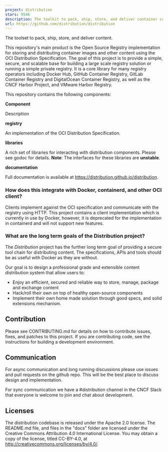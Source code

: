 ```yaml
---
project: distribution
stars: 9546
description: The toolkit to pack, ship, store, and deliver container content
url: https://github.com/distribution/distribution
---
```


The toolset to pack, ship, store, and deliver content.

This repository's main product is the Open Source Registry implementation for storing and distributing container images and other content using the OCI Distribution Specification. The goal of this project is to provide a simple, secure, and scalable base for building a large scale registry solution or running a simple private registry. It is a core library for many registry operators including Docker Hub, GitHub Container Registry, GitLab Container Registry and DigitalOcean Container Registry, as well as the CNCF Harbor Project, and VMware Harbor Registry.

This repository contains the following components:

**Component**

Description

**registry**

An implementation of the OCI Distribution Specification.

**libraries**

A rich set of libraries for interacting with distribution components. Please see godoc for details. **Note**: The interfaces for these libraries are **unstable**.

**documentation**

Full documentation is available at https://distribution.github.io/distribution.

### How does this integrate with Docker, containerd, and other OCI client?

Clients implement against the OCI specification and communicate with the registry using HTTP. This project contains a client implementation which is currently in use by Docker, however, it is deprecated for the implementation in containerd and will not support new features.

### What are the long term goals of the Distribution project?

The _Distribution_ project has the further long term goal of providing a secure tool chain for distributing content. The specifications, APIs and tools should be as useful with Docker as they are without.

Our goal is to design a professional grade and extensible content distribution system that allow users to:

-   Enjoy an efficient, secured and reliable way to store, manage, package and exchange content
-   Hack/roll their own on top of healthy open-source components
-   Implement their own home made solution through good specs, and solid extensions mechanism.

Contribution
------------

Please see CONTRIBUTING.md for details on how to contribute issues, fixes, and patches to this project. If you are contributing code, see the instructions for building a development environment.

Communication
-------------

For async communication and long running discussions please use issues and pull requests on the github repo. This will be the best place to discuss design and implementation.

For sync communication we have a #distribution channel in the CNCF Slack that everyone is welcome to join and chat about development.

Licenses
--------

The distribution codebase is released under the Apache 2.0 license. The README.md file, and files in the "docs" folder are licensed under the Creative Commons Attribution 4.0 International License. You may obtain a copy of the license, titled CC-BY-4.0, at http://creativecommons.org/licenses/by/4.0/.
